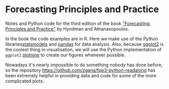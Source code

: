 # Forecasting Principles and Practice
Notes and Python code for the third edition of the book ["Forecasting: Principles and Practice"](https://otexts.com/fpp3/) by Hyndman and Athanasopoulos.

In the book the code examples are in R. Here we make use of the Python libraries[statsmodels](https://www.statsmodels.org/stable/index.html) and [pandas](https://pandas.pydata.org/) for data analysis. Also, because [ggplot2](https://ggplot2.tidyverse.org/) is the coolest thing in visualisation, we will use the Python implementation of `ggplot2` [plotnine](https://plotnine.org/) to create our figures whenever possible.

Nowadays it's nearly impossible to do something nobody has done before, so the repository https://github.com/zgana/fpp3-python-readalong has been extremely helpful in providing data and code for some of the more complicated plots.